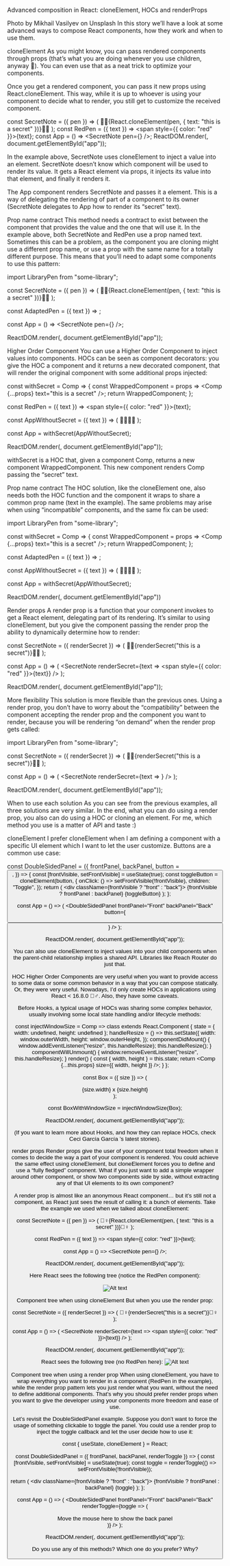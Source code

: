 Advanced composition in React: cloneElement, HOCs and renderProps

Photo by Mikhail Vasilyev on Unsplash
In this story we’ll have a look at some advanced ways to compose React components, how they work and when to use them.

cloneElement
As you might know, you can pass rendered components through props (that’s what you are doing whenever you use children, anyway 🙂). You can even use that as a neat trick to optimize your components.

Once you get a rendered component, you can pass it new props using React.cloneElement. This way, while it is up to whoever is using your component to decide what to render, you still get to customize the received component.

const SecretNote = ({ pen }) => (
  <span>🕵️‍♀️{React.cloneElement(pen, { text: "this is a secret" })}🕵️‍♀️</span>
);
const RedPen = ({ text }) => <span style={{ color: "red" }}>{text}</span>;
const App = () => <SecretNote pen={<RedPen />} />;
ReactDOM.render(<App />, document.getElementById("app"));

In the example above, SecretNote uses cloneElement to inject a value into an element. SecretNote doesn’t know which component will be used to render its value. It gets a React element via props, it injects its value into that element, and finally it renders it.

The App component renders SecretNote and passes it a <RedPen /> element. This is a way of delegating the rendering of part of a component to its owner (SecretNote delegates to App how to render its “secret” text).

Prop name contract
This method needs a contract to exist between the component that provides the value and the one that will use it. In the example above, both SecretNote and RedPen use a prop named text. Sometimes this can be a problem, as the component you are cloning might use a different prop name, or use a prop with the same name for a totally different purpose. This means that you’ll need to adapt some components to use this pattern:

import LibraryPen from "some-library";

const SecretNote = ({ pen }) => (
  <span>🕵️‍♀️{React.cloneElement(pen, { text: "this is a secret" })}🕵️‍♀️</span>
);

const AdaptedPen = ({ text }) => <LibraryPen write={text} />;

const App = () => <SecretNote pen={<AdaptedPen />} />;

ReactDOM.render(<App />, document.getElementById("app"));


Higher Order Component
You can use a Higher Order Component to inject values into components. HOCs can be seen as component decorators: you give the HOC a component and it returns a new decorated component, that will render the original component with some additional props injected:

const withSecret = Comp => {
  const WrappedComponent = props => <Comp {...props} text="this is a secret" />;
  return WrappedComponent;
};

const RedPen = ({ text }) => <span style={{ color: "red" }}>{text}</span>;

const AppWithoutSecret = ({ text }) => (
  <span>
    🕵️‍♀️<RedPen text={text} />🕵️‍♀️
  </span>
);

const App = withSecret(AppWithoutSecret);

ReactDOM.render(<App />, document.getElementById("app"));

withSecret is a HOC that, given a component Comp, returns a new component WrappedComponent. This new component renders Comp passing the “secret” text.

Prop name contract
The HOC solution, like the cloneElement one, also needs both the HOC function and the component it wraps to share a common prop name (text in the example). The same problems may arise when using “incompatible” components, and the same fix can be used:

import LibraryPen from "some-library";

const withSecret = Comp => {
  const WrappedComponent = props => <Comp {...props} text="this is a secret" />;
  return WrappedComponent;
};

const AdaptedPen = ({ text }) => <LibraryPen write={text} />;

const AppWithoutSecret = ({ text }) => (
  <span>
    🕵️‍♀️<AdaptedPen text={text} />🕵️‍♀️
  </span>
);

const App = withSecret(AppWithoutSecret);

ReactDOM.render(<App />, document.getElementById("app"))

Render props
A render prop is a function that your component invokes to get a React element, delegating part of its rendering. It’s similar to using cloneElement, but you give the component passing the render prop the ability to dynamically determine how to render:

const SecretNote = ({ renderSecret }) => (
  <span>🕵️‍♀️{renderSecret("this is a secret")}🕵️‍♀️</span>
);

const App = () => (
  <SecretNote
    renderSecret={text => <span style={{ color: "red" }}>{text}</span>}
  />
);

ReactDOM.render(<App />, document.getElementById("app"));

More flexibility
This solution is more flexible than the previous ones. Using a render prop, you don’t have to worry about the “compatibility” between the component accepting the render prop and the component you want to render, because you will be rendering “on demand” when the render prop gets called:

import LibraryPen from "some-library";

const SecretNote = ({ renderSecret }) => (
  <span>🕵️‍♀️{renderSecret("this is a secret")}🕵️‍♀️</span>
);

const App = () => (
  <SecretNote renderSecret={text => <LibraryPen write={text} />} />
);

ReactDOM.render(<App />, document.getElementById("app"));

When to use each solution
As you can see from the previous examples, all three solutions are very similar. In the end, what you can do using a render prop, you also can do using a HOC or cloning an element. For me, which method you use is a matter of API and taste :)

cloneElement
I prefer cloneElement when I am defining a component with a specific UI element which I want to let the user customize. Buttons are a common use case:

const DoubleSidedPanel = ({
  frontPanel,
  backPanel,
  button = <Button size="small" />,
}) => {
  const [frontVisible, setFrontVisible] = useState(true);
  const toggleButton = cloneElement(button, {
    onClick: () => setFrontVisible(!frontVisible),
    children: "Toggle",
  });
  return (
    <div className={frontVisible ? "front" : "back"}>
      {frontVisible ? frontPanel : backPanel}
      {toggleButton}
    </div>
  );
};

const App = () => (
  <DoubleSidedPanel
    frontPanel="Front"
    backPanel="Back"
    button={<Button size="large" />}
  />
);

ReactDOM.render(<App />, document.getElementById("app"));

You can also use cloneElement to inject values into your child components when the parent-child relationship implies a shared API. Libraries like Reach Router do just that.

HOC
Higher Order Components are very useful when you want to provide access to some data or some common behavior in a way that you can compose statically. Or, they were very useful. Nowadays, I’d only create HOCs in applications using React < 16.8.0 🤷‍♂️. Also, they have some caveats.

Before Hooks, a typical usage of HOCs was sharing some complex behavior, usually involving some local state handling and/or lifecycle methods:


const injectWindowSize = Comp =>
  class extends React.Component {
    state = { width: undefined, height: undefined };
    handleResize = () =>
      this.setState({
        width: window.outerWidth,
        height: window.outerHeight,
      });
    componentDidMount() {
      window.addEventListener("resize", this.handleResize);
      this.handleResize();
    }
    componentWillUnmount() {
      window.removeEventListener("resize", this.handleResize);
    }
    render() {
      const { width, height } = this.state;
      return <Comp {...this.props} size={{ width, height }} />;
    }
  };

const Box = ({ size }) => (
  <div>
    {size.width} x {size.height}
  </div>
);

const BoxWithWindowSize = injectWindowSize(Box);

ReactDOM.render(<BoxWithWindowSize />, document.getElementById("app"));

(If you want to learn more about Hooks, and how they can replace HOCs, check 
Ceci García García
’s latest stories).

render props
Render props give the user of your component total freedom when it comes to decide the way a part of your component is rendered. You could achieve the same effect using cloneElement, but cloneElement forces you to define and use a “fully fledged” component. What if you just want to add a simple wrapper around other component, or show two components side by side, without extracting any of that UI elements to its own component?

A render prop is almost like an anonymous React component… but it’s still not a component, as React just sees the result of calling it: a bunch of elements. Take the example we used when we talked about cloneElement:

const SecretNote = ({ pen }) => (
  <span>🕵️‍♀️{React.cloneElement(pen, { text: "this is a secret" })}🕵️‍♀️</span>
);

const RedPen = ({ text }) => <span style={{ color: "red" }}>{text}</span>;

const App = () => <SecretNote pen={<RedPen />} />;

ReactDOM.render(<App />, document.getElementById("app"));

Here React sees the following tree (notice the RedPen component):

![Alt text](file:///1_D6ady3OS3rSMSccouuGY5w.png)

Component tree when using cloneElement
But when you use the render prop:

const SecretNote = ({ renderSecret }) => (
  <span>🕵️‍♀️{renderSecret("this is a secret")}🕵️‍♀️</span>
);

const App = () => (
  <SecretNote
    renderSecret={text => <span style={{ color: "red" }}>{text}</span>}
  />
);

ReactDOM.render(<App />, document.getElementById("app"));

React sees the following tree (no RedPen here):
![Alt text](file:///1_lFfkCPkA2Wid-aX4VjaNiQ.png)

Component tree when using a render prop
When using cloneElement, you have to wrap everything you want to render in a component (RedPen in the example), while the render prop pattern lets you just render what you want, without the need to define additional components. That’s why you should prefer render props when you want to give the developer using your components more freedom and ease of use.

Let’s revisit the DoubleSidedPanel example. Suppose you don’t want to force the usage of something clickable to toggle the panel. You could use a render prop to inject the toggle callback and let the user decide how to use it:

const { useState, cloneElement } = React;

const DoubleSidedPanel = ({ frontPanel, backPanel, renderToggle }) => {
  const [frontVisible, setFrontVisible] = useState(true);
  const toggle = renderToggle(() => setFrontVisible(!frontVisible));

  return (
    <div className={frontVisible ? "front" : "back"}>
      {frontVisible ? frontPanel : backPanel}
      {toggle}
    </div>
  );
};

const App = () => (
  <DoubleSidedPanel
    frontPanel="Front"
    backPanel="Back"
    renderToggle={toggle => (
      <div onMouseEnter={toggle} onMouseLeave={toggle}>
        Move the mouse here to show the back panel
      </div>
    )}
  />
);

ReactDOM.render(<App />, document.getElementById("app"));

Do you use any of this methods? Which one do you prefer? Why?